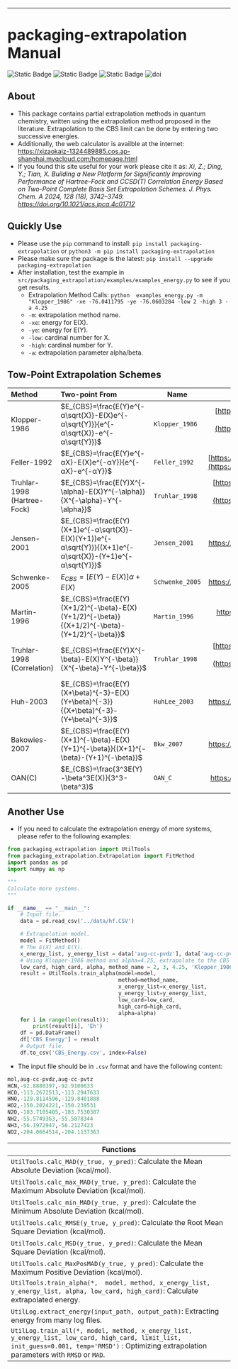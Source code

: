 --------------------------------------------------------------------------------
<span style="font-size:larger;">packaging-extrapolation Manual</span>
========
![Static Badge](https://img.shields.io/badge/Extrapolation_method-blue)
![Static Badge](https://img.shields.io/badge/Quantum_Chemistry-red)
![Static Badge](https://img.shields.io/badge/Basis_set-green)
![doi](https://img.shields.io/badge/Chemical_energy-yellow)

## About

* This package contains partial extrapolation methods in quantum chemistry, written using the extrapolation method proposed in the literature. Extrapolation to the CBS limit can be done by entering two successive energies.
* Additionally, the web calculator is availble at the internet: <a href="https://xizaokaiz-1324489885.cos.ap-shanghai.myqcloud.com/homepage.html" title="CBS link">https://xizaokaiz-1324489885.cos.ap-shanghai.myqcloud.com/homepage.html</a>
* If you found this site useful for your work please cite it as: <i>Xi, Z.; Ding, Y.; Tian, X. Building a New Platform for Significantly Improving Performance of Hartree–Fock and CCSD(T) Correlation Energy Based on Two-Point Complete Basis Set Extrapolation Schemes. J. Phys. Chem. A 2024, 128 (18), 3742–3749. <a href="https://doi.org/10.1021/acs.jpca.4c01712" title="paper link">https://doi.org/10.1021/acs.jpca.4c01712</a>   </i>
## Quickly Use

* Please use the `pip` command to install: `pip install packaging-extrapolation` or `python3 -m pip install packaging-extrapolation`
* Please make sure the package is the latest: `pip install --upgrade packaging-extrapolation`
* After installation, test the example in `src/packaging_extrapolation/examples/examples_energy.py` to see if you get results.
  * Extrapolation Method Calls: `python  examples_energy.py -m "Klopper_1986" -xe -76.0411795 -ye -76.0603284 -low 2 -high 3 -a 4.25`
  * `-m`: extrapolation method name.
  * `-xe`: energy for E(X).
  * `-ye`: energy for E(Y).
  * `-low`: cardinal number for X.
  * `-high`: cardinal number for Y.
  * `-a`: extrapolation parameter alpha/beta.

## Tow-Point Extrapolation Schemes

| Method                      | Two-point From                                               | Name            |                          Reference                           |
| :-------------------------- | :----------------------------------------------------------- | --------------- | :----------------------------------------------------------: |
| Klopper-1986                | $E_{CBS}=\frac{E(Y)e^{-α\sqrt{X}}-E(X)e^{-α\sqrt{Y}}}{e^{-α\sqrt{X}}-e^{-α\sqrt{Y}}}$ | `Klopper_1986`  | [https://doi.org/10.1016/0166-1280(86)80068-9](https://doi.org/10.1016/0166-1280(86)80068-9) |
| Feller-1992                 | $E_{CBS}=\frac{E(Y)e^{-αX}-E(X)e^{-αY}}{e^{-αX}-e^{-αY}}$    | `Feller_1992`   | [https://doi.org/10.1063/1.462652](https://doi.org/10.1063/1.462652) |
| Truhlar-1998 (Hartree-Fock) | $E_{CBS}=\frac{E(Y)X^{-\alpha}-E(X)Y^{-\alpha}}{X^{-\alpha}-Y^{-\alpha}}$ | `Truhlar_1998`  | [https://doi.org/10.1016/S0009-2614(98)00866-5](https://doi.org/10.1016/S0009-2614(98)00866-5) |
| Jensen-2001                 | $E_{CBS}=\frac{E(Y)(X+1)e^{-α\sqrt{X}}-E(X)(Y+1))e^{-α\sqrt{Y}}}{(X+1)e^{-α\sqrt{X}}-(Y+1)e^{-α\sqrt{Y}}}$ | `Jensen_2001`   |              https://doi.org/10.1063/1.1413524               |
| Schwenke-2005               | $E_{CBS}=[E(Y)-E(X)]\alpha+E(X)$                             | `Schwenke_2005` |              https://doi.org/10.1063/1.1824880               |
| Martin-1996                 | $E_{CBS}=\frac{E(Y)(X+1/2)^{-\beta}-E(X)(Y+1/2)^{-\beta}}{(X+1/2)^{-\beta}-(Y+1/2)^{-\beta}}$ | `Martin_1996`   |         https://doi.org/10.1016/0009-2614(96)00898-6         |
| Truhlar-1998 (Correlation)  | $E_{CBS}=\frac{E(Y)X^{-\beta}-E(X)Y^{-\beta}}{X^{-\beta}-Y^{-\beta}}$ | `Truhlar_1998`  | [https://doi.org/10.1016/S0009-2614(98)00866-5](https://doi.org/10.1016/S0009-2614(98)00866-5) |
| Huh-2003                    | $E_{CBS}=\frac{E(Y)(X+\beta)^{-3}-E(X)(Y+\beta)^{-3}}{(X+\beta)^{-3}-(Y+\beta)^{-3}}$ | `HuhLee_2003`   |              https://doi.org/10.1063/1.1534091               |
| Bakowies-2007               | $E_{CBS}=\frac{E(Y)(X+1)^{-\beta}-E(X)(Y+1)^{-\beta}}{(X+1)^{-\beta}-(Y+1)^{-\beta}}$ | `Bkw_2007`      |              https://doi.org/10.1063/1.2749516               |
| OAN(C)                      | $E_{CBS}=\frac{3^3E(Y)-\beta^3E(X)}{3^3-\beta^3}$            | `OAN_C`         |              https://doi.org/10.1002/jcc.23896               |



## Another Use

* If you need to calculate the extrapolation energy of more systems, please refer to the following examples:

```python
from packaging_extrapolation import UtilTools
from packaging_extrapolation.Extrapolation import FitMethod
import pandas as pd
import numpy as np

"""
Calculate more systems.
"""

if __name__ == "__main__":
    # Input file.
    data = pd.read_csv('../data/hf.CSV')

    # Extrapolation model.
    model = FitMethod()
    # The E(X) and E(Y).
    x_energy_list, y_energy_list = data['aug-cc-pvdz'], data['aug-cc-pvtz']
    # Using Klopper-1986 method and alpha=4.25, extrapolate to the CBS limit at the AV {D, T}Z basis set pair.
    low_card, high_card, alpha, method_name = 2, 3, 4.25, 'Klopper_1986'
    result = UtilTools.train_alpha(model=model,
                                   method=method_name,
                                   x_energy_list=x_energy_list,
                                   y_energy_list=y_energy_list,
                                   low_card=low_card,
                                   high_card=high_card,
                                   alpha=alpha)
    for i in range(len(result)):
        print(result[i], 'Eh')
    df = pd.DataFrame()
    df['CBS Energy'] = result
    # Output file.
    df.to_csv('CBS_Energy.csv', index=False)
```

* The input file should be in `.csv` format and have the following content:

```python
mol,aug-cc-pvdz,aug-cc-pvtz
HCN,-92.8880397,-92.9100033
HCO,-113.2672513,-113.2947633
HNO,-129.8114596,-129.8401888
HO2,-150.2024221,-150.239531
N2O,-183.7105405,-183.7530387
NH2,-55.5749363,-55.5878344
NH3,-56.1972947,-56.2127423
NO2,-204.0664514,-204.1137363
```



| Functions                                                    |
| ------------------------------------------------------------ |
| `UtilTools.calc_MAD(y_true, y_pred)`: Calculate the Mean Absolute Deviation (kcal/mol). |
| `UtilTools.calc_max_MAD(y_true, y_pred)`: Calculate the Maximum Absolute Deviation (kcal/mol). |
| `UtilTools.calc_min_MAD(y_true, y_pred)`: Calculate the Minimum Absolute Deviation (kcal/mol). |
| `UtilTools.calc_RMSE(y_true, y_pred)`: Calculate the Root Mean Square Deviation (kcal/mol). |
| `UtilTools.calc_MSD(y_true, y_pred)`: Calculate the Mean Square Deviation (kcal/mol). |
| `UtilTools.calc_MaxPosMAD(y_true, y_pred)`: Calculate the Maximum Positive Deviation (kcal/mol). |
| `UtilTools.train_alpha(*,  model, method, x_energy_list, y_energy_list, alpha, low_card, high_card)`: Calculate extrapolated energy. |
| `UtilLog.extract_energy(input_path, output_path)`: Extracting energy from many log files. |
| `UtilLog.train_all(*, model, method, x_energy_list, y_energy_list, low_card, high_card, limit_list, init_guess=0.001, temp='RMSD')` : Optimizing extrapolation parameters with `RMSD` or `MAD`. |



